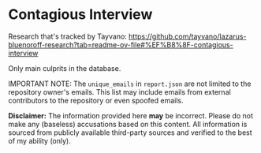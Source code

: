# Contagious Interview

Research that's tracked by Tayvano: https://github.com/tayvano/lazarus-bluenoroff-research?tab=readme-ov-file#%EF%B8%8F-contagious-interview

Only main culprits in the database.

IMPORTANT NOTE: The `unique_emails` in `report.json` are not limited to the repository owner's emails. This list may include emails from external contributors to the repository or even spoofed emails.

**Disclaimer:** The information provided here **may** be incorrect. Please do not make any (baseless) accusations based on this content. All information is sourced from publicly available third-party sources and verified to the best of my ability (only).